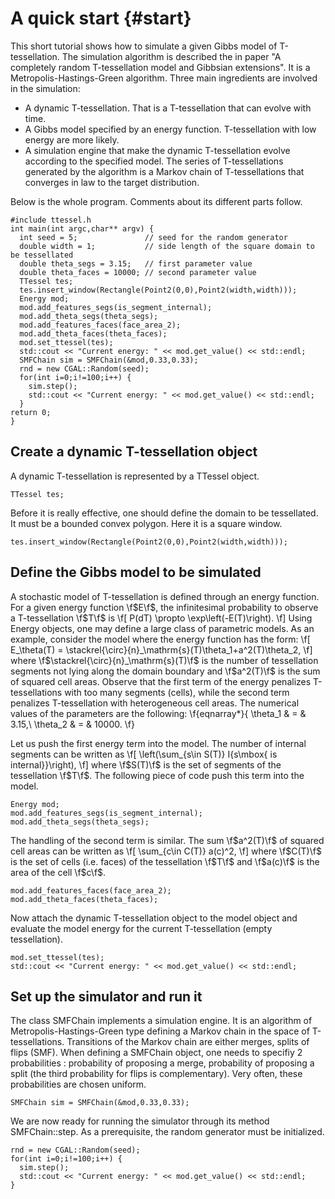 A quick start {#start}
=============

<!-- Line Tessellation (LiTe) library
     |||Development version
     Authors: Katarzyna Adamczyk and Kiên Kiêu.
     |||Copyright INRA 2006-yyyy.
     Interdeposit Certification: IDDN.FR.001.030007.000.R.P.2015.000.31235
     License: GPL v3. -->

This short tutorial shows how to simulate a given Gibbs model of T-tessellation. The simulation algorithm is described the in paper "A completely random T-tessellation model and Gibbsian extensions". It is a Metropolis-Hastings-Green algorithm. Three main ingredients are involved in the simulation:
- A dynamic T-tessellation. That is a T-tessellation that can evolve with time.
- A Gibbs model specified by an energy function. T-tessellation with low energy are more likely.
- A simulation engine that make the dynamic T-tessellation evolve according to the specified model. 
The series of T-tessellations generated by the algorithm is a Markov chain of T-tessellations that converges in law to the target distribution.

Below is the whole program. Comments about its different parts follow.

    #include ttessel.h
    int main(int argc,char** argv) {
      int seed = 5;               // seed for the random generator
      double width = 1;           // side length of the square domain to be tessellated
      double theta_segs = 3.15;   // first parameter value
      double theta_faces = 10000; // second parameter value
      TTessel tes; 
      tes.insert_window(Rectangle(Point2(0,0),Point2(width,width)));
      Energy mod;
      mod.add_features_segs(is_segment_internal);
      mod.add_theta_segs(theta_segs);
      mod.add_features_faces(face_area_2);
      mod.add_theta_faces(theta_faces);
      mod.set_ttessel(tes);
      std::cout << "Current energy: " << mod.get_value() << std::endl;
      SMFChain sim = SMFChain(&mod,0.33,0.33); 
      rnd = new CGAL::Random(seed);
      for(int i=0;i!=100;i++) {
        sim.step();
        std::cout << "Current energy: " << mod.get_value() << std::endl;
      }
    return 0;
    }

Create a dynamic T-tessellation object
--------------------------------------
A dynamic T-tessellation is represented by a TTessel object.

    TTessel tes; 

Before it is really effective, one should define the domain to be tessellated. It must be a bounded convex polygon. Here it is a square window.

    tes.insert_window(Rectangle(Point2(0,0),Point2(width,width)));

Define the Gibbs model to be simulated
--------------------------------------
A stochastic model of T-tessellation is defined through an energy function. For a given energy function \f$E\f$, the infinitesimal probability to observe a T-tessellation \f$T\f$ is
\f[
P(dT) \propto \exp\left(-E(T)\right).
\f]
Using Energy objects, one may define a large class of parametric models. As an example, consider the model where the energy function has the form:
\f[
  E_\theta(T) = \stackrel{\circ}{n}_\mathrm{s}(T)\theta_1+a^2(T)\theta_2,
\f]
where \f$\stackrel{\circ}{n}_\mathrm{s}(T)\f$ is the number of tessellation segments not lying along the domain boundary and \f$a^2(T)\f$ is the sum of squared cell areas. Observe that the first term of the energy  penalizes T-tessellations with too many segments (cells), while the second term penalizes T-tessellation with heterogeneous cell areas. The numerical values of the parameters are the following:
\f{eqnarray*}{
\theta_1 & = & 3.15,\\
\theta_2 & = & 10000.
\f}

Let us push the first energy term into the model. The number of internal segments can be written as
\f[
  \left(\sum_{s\in S(T)} I\{s\mbox{ is internal}\}\right),
\f]
where \f$S(T)\f$ is the set of segments of the tessellation \f$T\f$. The following piece of code push this term into the model.

    Energy mod;
    mod.add_features_segs(is_segment_internal);
    mod.add_theta_segs(theta_segs);

The handling of the second term is similar. The sum \f$a^2(T)\f$ of squared cell areas can be written as
\f[
\sum_{c\in C(T)} a(c)^2,
\f]
where \f$C(T)\f$ is the set of cells (i.e. faces) of the tessellation \f$T\f$ and \f$a(c)\f$ is the area of the cell \f$c\f$.

    mod.add_features_faces(face_area_2);
    mod.add_theta_faces(theta_faces);

Now attach the dynamic T-tessellation object to the model object and evaluate the model energy for the current T-tessellation (empty tessellation).
  
    mod.set_ttessel(tes);
    std::cout << "Current energy: " << mod.get_value() << std::endl;

Set up the simulator and run it
-------------------------------

The class SMFChain implements a simulation engine. It is an algorithm of Metropolis-Hastings-Green type defining a Markov chain in the space of T-tessellations. Transitions of the Markov chain are either merges, splits of flips (SMF). When defining a SMFChain object, one needs to specifiy 2 probabilities : probability of proposing a merge, probability of proposing a split (the third probability for flips is complementary). Very often, these probabilities are chosen uniform.

    SMFChain sim = SMFChain(&mod,0.33,0.33); 

We are now ready for running the simulator through its method SMFChain::step. As a prerequisite, the random generator must be initialized.

    rnd = new CGAL::Random(seed);
    for(int i=0;i!=100;i++) {
      sim.step();
      std::cout << "Current energy: " << mod.get_value() << std::endl;
    }
